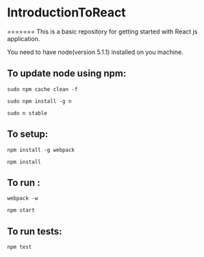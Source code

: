 # IntroductionToReact
=======
This is a basic repository for getting started with React js application.

You need to have node(version 5.1.1) installed on you machine.

To update node using npm:
--------------------------
```
sudo npm cache clean -f

sudo npm install -g n

sudo n stable

```

To setup:
-----------
```
npm install -g webpack
```

```
npm install
```

To run :
-----------

```
webpack -w
```

```
npm start
```

To run tests:
--------------
```
npm test
```

